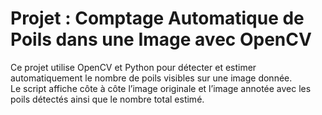 # Projet : Comptage Automatique de Poils dans une Image avec OpenCV

Ce projet utilise OpenCV et Python pour détecter et estimer automatiquement le nombre de poils visibles sur une image donnée.  
Le script affiche côte à côte l’image originale et l’image annotée avec les poils détectés ainsi que le nombre total estimé.


